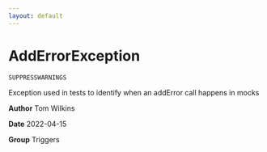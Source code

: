 ```yaml
---
layout: default
---
```

# AddErrorException

`SUPPRESSWARNINGS`

Exception used in tests to identify when an addError call happens in mocks


**Author** Tom Wilkins


**Date** 2022-04-15


**Group** Triggers

